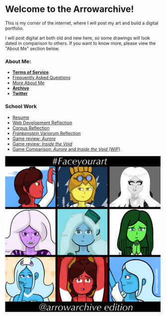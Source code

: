 # Welcome to the Arrowarchive!
This is my corner of the internet, where I will post my art and build a digital portfolio. 

I will post digital art both old and new here, so some drawings will look dated in comparison to others. If you want to know more, please view the "About Me" section below. 

### About Me:
* **[Terms of Service](tos.md)**
* [Frequently Asked Questions](mainmenu/FAQ.md)
* [More About Me](mainmenu/aboutmore.md)
* **[Archive](gallery.md)**
* **[Twitter](https://twitter.com/arrowarchive)**

### School Work 

* [Resume](mainmenu/resumeinfo.md)
* [Web Development Reflection](mainmenu/reflection.md)
* [Corpus Reflection](corpusreflection.md)
* [*Frankenstein* Variorum Reflection](variorum.md)
* [Game review: *Aurore*](aurore.md)
* [Game review: *Inside the Void*](review2.md)
* [Game Comparison: *Aurore* and *Inside the Void* (WIP)](mainmenu/finalcomparison.md)

<img src="images/SPACE/facemyart.PNG" alt="facemyart" width="500"
onContextMenu="return false;">
